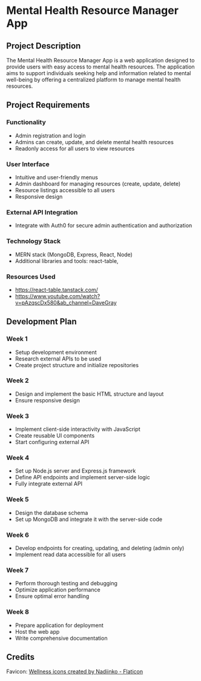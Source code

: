 # Mental Health Resource Manager App

## Project Description
The Mental Health Resource Manager App is a web application designed to provide users with easy access to mental health resources. The application aims to support individuals seeking help and information related to mental well-being by offering a centralized platform to manage mental health resources. 

## Project Requirements
### Functionality
- Admin registration and login
- Admins can create, update, and delete mental health resources
- Readonly access for all users to view resources

### User Interface
- Intuitive and user-friendly menus
- Admin dashboard for managing resources (create, update, delete)
- Resource listings accessible to all users
- Responsive design

### External API Integration
- Integrate with Auth0 for secure admin authentication and authorization

### Technology Stack
- MERN stack (MongoDB, Express, React, Node)
- Additional libraries and tools: react-table, 

### Resources Used
- https://react-table.tanstack.com/
- https://www.youtube.com/watch?v=pAzqscDx580&ab_channel=DaveGray

## Development Plan
### Week 1
- Setup development environment
- Research external APIs to be used
- Create project structure and initialize repositories

### Week 2
- Design and implement the basic HTML structure and layout
- Ensure responsive design

### Week 3
- Implement client-side interactivity with JavaScript
- Create reusable UI components
- Start configuring external API

### Week 4
- Set up Node.js server and Express.js framework
- Define API endpoints and implement server-side logic
- Fully integrate external API

### Week 5
- Design the database schema
- Set up MongoDB and integrate it with the server-side code

### Week 6
- Develop endpoints for creating, updating, and deleting (admin only)
- Implement read data accessible for all users

### Week 7
- Perform thorough testing and debugging
- Optimize application performance
- Ensure optimal error handling

### Week 8
- Prepare application for deployment
- Host the web app
- Write comprehensive documentation


## Credits
Favicon: [Wellness icons created by Nadiinko - Flaticon](https://www.flaticon.com/free-icons/wellness)